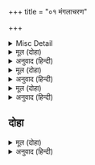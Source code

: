 +++
title = "०१ मंगलाचरण"

+++


<details><summary>Misc Detail</summary>

श्लोक
</details>

<details><summary>मूल (दोहा)</summary>

रामं कामारिसेव्यं भवभयहरणं कालमत्तेभसिंहं  
योगीन्द्रं ज्ञानगम्यं गुणनिधिमजितं निर्गुणं निर्विकारम्।  
मायातीतं सुरेशं खलवधनिरतं ब्रह्मवृन्दैकदेवं  
वन्दे कन्दावदातं सरसिजनयनं देवमुर्वीशरूपम्॥ १॥
</details>

<details><summary>अनुवाद (हिन्दी)</summary>

कामदेवाचे शत्रू असणाऱ्या शिवांचे आराध्य दैवत, जन्म-मृत्युरूपी भवाचे भय हरण करणारे, कालरूपी हत्तीसाठी सिंहासमान, योगीश्वर, ज्ञानाने जाणता येणारे, गुणांचे निधी, अजेय, निर्गुण, निर्विकार, मायातीत, देवांचे स्वामी, दुष्टांचा वध करण्यात तत्पर, ब्राह्मणवृंदाचे एकमात्र देव, सजल मेघासमान सुंदर श्याम, कमलसदृश नेत्रांचे, राजाच्या रूपातील परमदेव श्रीराम यांना मी वंदन करतो.॥ १॥
</details>

<details><summary>मूल (दोहा)</summary>

शङ्खेन्द्वाभमतीवसुन्दरतनुं शार्दूलचर्माम्बरं  
कालव्यालकरालभूषणधरं गङ्गाशशाङ्कप्रियम्।  
काशीशं कलिकल्मषौघशमनं कल्याणकल्पद्रुमं  
नौमीडॺं गिरिजापतिं गुणनिधिं कन्दर्पहं शङ्करम्॥ २॥
</details>

<details><summary>अनुवाद (हिन्दी)</summary>

शंख आणि चंद्र यांच्यासारखी कांती असणारे, अत्यंत सुंदर शरीराचे, व्याघ्रांबर धारण करणारे, कालसमान भयानक सर्पांचे भूषण धारण करणारे, गंगा व चंद्र यांचे प्रेमी काशीपती, कलियुगातील पाप-समूहाचा नाश करणारे, कल्याणाचे कल्पवृक्ष, गुणांचे निधान आणि कामदेवाला भस्म करणारे, पार्वतीपती, पूज्य श्रीशंकर यांना मी नमस्कार करतो.॥ २॥
</details>

<details><summary>मूल (दोहा)</summary>

यो ददाति सतां शम्भुः कैवल्यमपि दुर्लभम्।  
खलानां दण्डकृद्योऽसौ शङ्करः शं तनोतु मे॥ ३॥
</details>

<details><summary>अनुवाद (हिन्दी)</summary>

जे सत्पुरुषांना अत्यंत दुर्लभ अशी कैवल्यमुक्तीसुद्धा देऊन टाकतात आणि जे दुष्टांना दंड देणारे आहेत, ते कल्याणकारी श्रीशंभू माझ्या कल्याणाचा विस्तार करोत.॥ ३॥
</details>

## दोहा


<details><summary>मूल (दोहा)</summary>

लव निमेष परमानु जुग बरष कलप सर चंड।  
भजसि न मन तेहि राम को कालु जासु कोदंड॥
</details>

<details><summary>अनुवाद (हिन्दी)</summary>

लव, निमेष, परमाणू, वर्ष, युग आणि कल्प हे ज्यांचे प्रचंड बाण आहेत आणि काळ हे ज्यांचे धनुष्य आहे, हे मना! तू त्या श्रीरामांचे भजन का करीत नाहीस?
</details>

